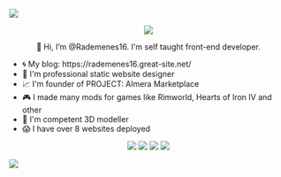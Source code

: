 ![](https://i.imgur.com/4hnsmlX.png)


<span align="center">
  
![](https://komarev.com/ghpvc/?username=Rademenes16&color=blueviolet&style=flat-square)

👋 Hi, I’m @Rademenes16. I'm self taught front-end developer.   

</span>

<ul>
  <li>🌀 My blog: https://rademenes16.great-site.net/</li>
  <li>🎨 I'm professional static website designer</li>
  <li>📈 I'm founder of PROJECT: Almera Marketplace</li>
  <li>🎮 I made many mods for games like Rimworld, Hearts of Iron IV and other</li>
  <li>💎 I'm competent 3D modeller</li>
  <li>😱 I have over 8 websites deployed</li>
</ul>

<span align="center">
  
![](https://github-profile-summary-cards.vercel.app/api/cards/stats?username=Rademenes16&theme=github)
![](https://github-profile-summary-cards.vercel.app/api/cards/productive-time?username=Rademenes16&theme=github)
![](https://github-profile-summary-cards.vercel.app/api/cards/repos-per-language?username=Rademenes16&theme=github)
![](https://github-profile-summary-cards.vercel.app/api/cards/most-commit-language?username=Rademenes16&theme=github)

</span>

![](https://i.imgur.com/ocl4JLM.png)
